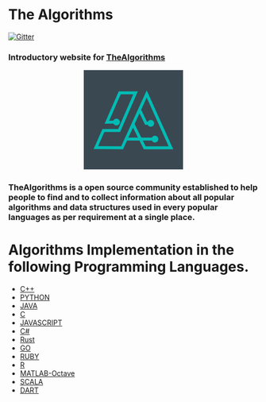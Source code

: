 # The Algorithms
[![Gitter](https://badges.gitter.im/the-algorithms/website.svg)](https://gitter.im/the-algorithms/website?utm_source=badge&utm_medium=badge&utm_campaign=pr-badge)

### Introductory website for <a href="https://github.com/TheAlgorithms" target="_blank">TheAlgorithms</a>
<a href="https://thealgorithms.github.io/website/" target="_blank"><p align="center"><img src="./images/favicon.png"/></p></a>

<h3>TheAlgorithms is a open source community established to help people to find and to collect information about all popular algorithms and data structures used in every popular languages as per requirement at a single place.</h3>


<p align="center"><h1>Algorithms Implementation in the following Programming Languages. </h1></p>

<ul>
  <li><a href="https://github.com/TheAlgorithms/C-Plus-Plus" target="_blank">C++</a></li>
  <li><a href="https://github.com/TheAlgorithms/Python" target="_blank">PYTHON</a></li>
  <li><a href="https://github.com/TheAlgorithms/Java" target="_blank">JAVA</a></li>
  <li><a href="https://github.com/TheAlgorithms/C" target="_blank">C</a></li>
  <li><a href="https://github.com/TheAlgorithms/Javascript" target="_blank">JAVASCRIPT</a></li>
  <li><a href="https://github.com/TheAlgorithms/C-Sharp" target="_blank">C#</a></li>
  <li><a href="https://github.com/TheAlgorithms/Rust" target="_blank">Rust</a></li>
  <li><a href="https://github.com/TheAlgorithms/Go" target="_blank">GO</a></li>
  <li><a href="https://github.com/TheAlgorithms/Ruby" target="_blank">RUBY</a></li>
  <li><a href="https://github.com/TheAlgorithms/R" target="_blank">R</a></li>
  <li><a href="https://github.com/TheAlgorithms/MATLAB-Octave" target="_blank">MATLAB-Octave</a></li>
  <li><a href="https://github.com/TheAlgorithms/Scala" target="_blank">SCALA</a></li>
  <li><a href="https://github.com/TheAlgorithms/Dart" target="_blank">DART</a></li>
</ul>
